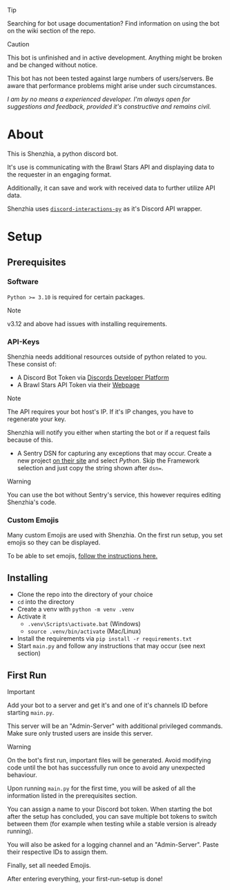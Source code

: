 > [!TIP]
> Searching for bot usage documentation? Find information on using the bot on the wiki section of the repo.

> [!CAUTION]
> This bot is unfinished and in active development. Anything might be broken and be changed without notice.
> 
> This bot has not been tested against large numbers of users/servers. Be aware that performance problems might arise under such circumstances.
>
> *I am by no means a experienced developer. I'm always open for suggestions and feedback, provided it's constructive and remains civil.*

# About
This is Shenzhia, a python discord bot.

It's use is communicating with the Brawl Stars API and displaying data to the requester in an engaging format.

Additionally, it can save and work with received data to further utilize API data.

Shenzhia uses [`discord-interactions-py`](https://github.com/interactions-py/interactions.py) as it's Discord API wrapper. 

# Setup
## Prerequisites
### Software

`Python >= 3.10` is required for certain packages.

> [!NOTE]
> v3.12 and above had issues with installing requirements.
### API-Keys
Shenzhia needs additional resources outside of python related to you. These consist of:
- A Discord Bot Token via [Discords Developer Platform](https://discord.com/developers)
- A Brawl Stars API Token via their [Webpage](https://developer.brawlstars.com/#/)
> [!NOTE]
> The API requires your bot host's IP. If it's IP changes, you have to regenerate your key. 
>
> Shenzhia will notify you either when starting the bot or if a request fails because of this.

- A Sentry DSN for capturing any exceptions that may occur. Create a new project [on their site](https://sentry.io) and select *Python*. Skip the Framework selection and just copy the string shown after `dsn=`.

> [!WARNING]
> You can use the bot without Sentry's service, this however requires editing Shenzhia's code.

### Custom Emojis
Many custom Emojis are used with Shenzhia. On the first run setup, you set emojis so they can be displayed.

To be able to set emojis, [follow the instructions here.](https://github.com/SweetPinkMilkTea/shenzhia/wiki/Setting-Emojis)

## Installing
- Clone the repo into the directory of your choice
- `cd` into the directory
- Create a venv with `python -m venv .venv`
- Activate it
    - `.venv\Scripts\activate.bat` (Windows)
    - `source .venv/bin/activate` (Mac/Linux)
- Install the requirements via `pip install -r requirements.txt`
- Start `main.py` and follow any instructions that may occur (see next section)

## First Run

> [!IMPORTANT]
> Add your bot to a server and get it's and one of it's channels ID before starting `main.py`.
>
> This server will be an "Admin-Server" with additional privileged commands. Make sure only trusted users are inside this server.

> [!WARNING]
> On the bot's first run, important files will be generated.
> Avoid modifying code until the bot has successfully run once to avoid any unexpected behaviour.

Upon running `main.py` for the first time, you will be asked of all the information listed in the prerequisites section.

You can assign a name to your Discord bot token.
When starting the bot after the setup has concluded, you can save multiple bot tokens to switch between them (for example when testing while a stable version is already running).

You will also be asked for a logging channel and an "Admin-Server". Paste their respective IDs to assign them.

Finally, set all needed Emojis.

After entering everything, your first-run-setup is done!